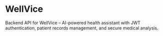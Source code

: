# WellVice
Backend API for WellVice – AI-powered health assistant with JWT authentication, patient records management, and secure medical analysis.
